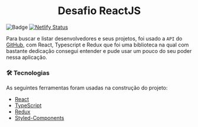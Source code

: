 <h1 align="center">
    Desafio ReactJS
</h1>

![Badge](https://img.shields.io/static/v1?label=VERSION&message=v1.3.0&style=flat&logo=React)
[![Netlify Status](https://api.netlify.com/api/v1/badges/3c2dca79-a274-41a9-95dc-47ac7bb0817c/deploy-status)](https://app.netlify.com/sites/desafio-reactjs/deploys)

Para buscar e listar desenvolvedores e seus projetos, foi usado a `API` do [GitHub](https://docs.github.com/en/developers), com React, Typescript e Redux que foi uma biblioteca na qual com bastante dedicação consegui entender e pude usar um pouco do seu poder nessa aplicação.

### 🛠 Tecnologias

As seguintes ferramentas foram usadas na construção do projeto:

- [React](https://pt-br.reactjs.org/)
- [TypeScript](https://www.typescriptlang.org/)
- [Redux](https://redux.js.org/)
- [Styled-Components](https://styled-components.com/)